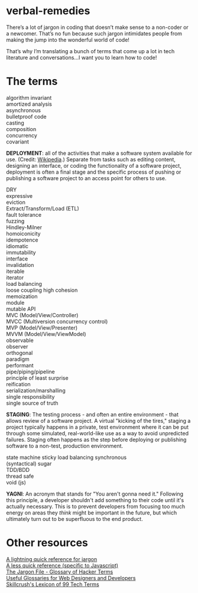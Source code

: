 # verbal-remedies
There’s a lot of jargon in coding that doesn’t make sense to a non-coder or a newcomer. That’s no fun because such jargon intimidates people from making the jump into the wonderful world of code!

That’s why I’m translating a bunch of terms that come up a lot in tech literature and conversations…I want you to learn how to code!

# The terms

algorithm invariant  
amortized analysis  
asynchronous  
bulletproof code  
casting  
composition  
concurrency  
covariant  

**DEPLOYMENT**: all of the activities that make a software system available for use. (Credit: [Wikipedia](https://en.wikipedia.org/wiki/Software_deployment).) Separate from tasks such as editing content, designing an interface, or coding the functionality of a software project, deployment is often a final stage and the specific process of pushing or publishing a software project to an access point for others to use.

DRY  
expressive  
eviction  
Extract/Transform/Load (ETL)  
fault tolerance  
fuzzing  
Hindley-Milner  
homoiconicity  
idempotence  
idiomatic  
immutability  
interface  
invalidation  
iterable  
iterator  
load balancing  
loose coupling high cohesion  
memoization  
module  
mutable API  
MVC (Model/View/Controller)  
MVCC (Multiversion concurrency control)  
MVP (Model/View/Presenter)  
MVVM (Model/View/ViewModel)  
observable  
observer  
orthogonal  
paradigm  
performant  
pipe/piping/pipeline  
principle of least surprise  
reification  
serialization/marshalling  
single responsibility  
single source of truth

**STAGING**: The testing process - and often an entire environment - that allows review of a software project. A virtual "kicking of the tires," staging a project typically happens in a private, test environment where it can be put through some simulated, real-world-like use as a way to avoid unpredicted failures. Staging often happens as the step before deploying or publishing software to a non-test, production environment.

state machine
sticky load balancing
synchronous    
(syntactical) sugar  
TDD/BDD  
thread safe  
void (js)  

**YAGNI**: An acronym that stands for "You aren't gonna need it." Following
this principle, a developer shouldn't add something to their code until it's
actually necessary. This is to prevent developers from focusing too much
energy on areas they *think* might be important in the future, but which
ultimately turn out to be superfluous to the end product.

# Other resources

[A lightning quick reference for jargon](https://twitter.com/searls/status/609521655405113344)  
[A less quick reference (specific to Javascript)](https://github.com/HugoGiraudel/SJSJ)  
[The Jargon File - Glossary of Hacker Terms](http://www.catb.org/jargon/html/go01.html)  
[Useful Glossaries for Web Designers and Developers](https://www.smashingmagazine.com/2009/05/useful-glossaries-for-web-designers-and-developers/)  
[Skillcrush's Lexicon of 99 Tech Terms](http://skillcrush.com/2015/03/26/99-tech-terms/)  
